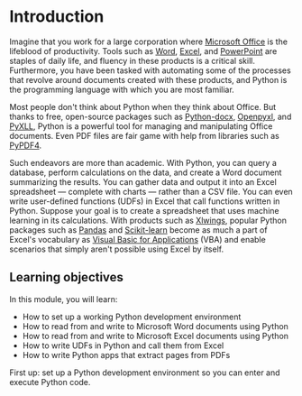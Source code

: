 # Introduction

Imagine that you work for a large corporation where [Microsoft Office](https://products.office.com/home) is the lifeblood of productivity. Tools such as [Word](https://products.office.com/word), [Excel](https://products.office.com/excel), and [PowerPoint](https://products.office.com/powerpoint) are staples of daily life, and fluency in these products is a critical skill. Furthermore, you have been tasked with automating some of the processes that revolve around documents created with these products, and Python is the programming language with which you are most familiar.

Most people don't think about Python when they think about Office. But thanks to free, open-source packages such as [Python-docx](https://python-docx.readthedocs.io/en/latest/), [Openpyxl](https://openpyxl.readthedocs.io/en/stable/), and [PyXLL](https://www.pyxll.com/), Python is a powerful tool for managing and manipulating Office documents. Even PDF files are fair game with help from libraries such as [PyPDF4](https://pypi.org/project/PyPDF4/).

Such endeavors are more than academic. With Python, you can query a database, perform calculations on the data, and create a Word document summarizing the results. You can gather data and output it into an Excel spreadsheet — complete with charts — rather than a CSV file. You can even write user-defined functions (UDFs) in Excel that call functions written in Python. Suppose your goal is to create a spreadsheet that uses machine learning in its calculations. With products such as [Xlwings](https://www.xlwings.org/), popular Python packages such as [Pandas](https://pandas.pydata.org/) and [Scikit-learn](https://scikit-learn.org/stable/) become as much a part of Excel's vocabulary as [Visual Basic for Applications](https://en.wikipedia.org/wiki/Visual_Basic_for_Applications) (VBA) and enable scenarios that simply aren't possible using Excel by itself.

## Learning objectives

In this module, you will learn:

- How to set up a working Python development environment
- How to read from and write to Microsoft Word documents using Python
- How to read from and write to Microsoft Excel documents using Python
- How to write UDFs in Python and call them from Excel
- How to write Python apps that extract pages from PDFs

First up: set up a Python development environment so you can enter and execute Python code.
